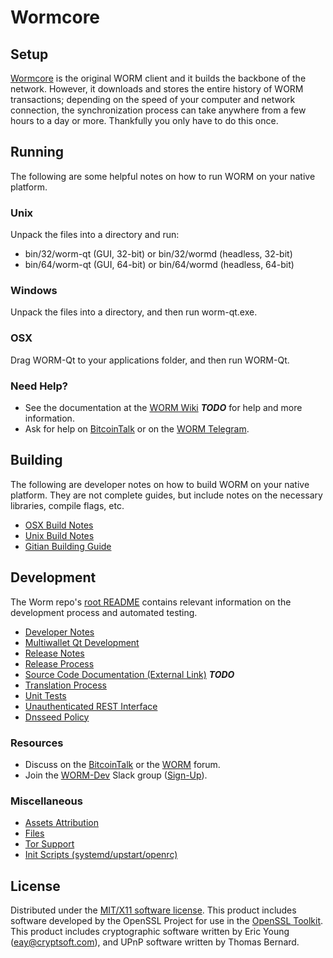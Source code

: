 Wormcore
=====================

Setup
---------------------
[Wormcore](http://mealworms.biz) is the original WORM client and it builds the backbone of the network. However, it downloads and stores the entire history of WORM transactions; depending on the speed of your computer and network connection, the synchronization process can take anywhere from a few hours to a day or more. Thankfully you only have to do this once.

Running
---------------------
The following are some helpful notes on how to run WORM on your native platform.

### Unix

Unpack the files into a directory and run:

- bin/32/worm-qt (GUI, 32-bit) or bin/32/wormd (headless, 32-bit)
- bin/64/worm-qt (GUI, 64-bit) or bin/64/wormd (headless, 64-bit)

### Windows

Unpack the files into a directory, and then run worm-qt.exe.

### OSX

Drag WORM-Qt to your applications folder, and then run WORM-Qt.

### Need Help?

* See the documentation at the [WORM Wiki](https://github.com/WORM-Core/worm/wiki) ***TODO***
for help and more information.
* Ask for help on [BitcoinTalk](https://bitcointalk.org/index.php?topic=2254046.0) or on the [WORM Telegram](https://t.me/WORMcoinOfficialChat).

Building
---------------------
The following are developer notes on how to build WORM on your native platform. They are not complete guides, but include notes on the necessary libraries, compile flags, etc.

- [OSX Build Notes](build-osx.md)
- [Unix Build Notes](build-unix.md)
- [Gitian Building Guide](gitian-building.md)

Development
---------------------
The Worm repo's [root README](https://github.com/WORM-Project/WORM/blob/master/README.md) contains relevant information on the development process and automated testing.

- [Developer Notes](developer-notes.md)
- [Multiwallet Qt Development](multiwallet-qt.md)
- [Release Notes](release-notes.md)
- [Release Process](release-process.md)
- [Source Code Documentation (External Link)](https://dev.visucore.com/bitcoin/doxygen/) ***TODO***
- [Translation Process](translation_process.md)
- [Unit Tests](unit-tests.md)
- [Unauthenticated REST Interface](REST-interface.md)
- [Dnsseed Policy](dnsseed-policy.md)

### Resources

* Discuss on the [BitcoinTalk](https://bitcointalk.org/index.php?topic=1262920.0) or the [WORM](http://forum.worm.org/) forum.
* Join the [WORM-Dev](https://worm-dev.slack.com/) Slack group ([Sign-Up](https://worm-dev.herokuapp.com/)).

### Miscellaneous
- [Assets Attribution](assets-attribution.md)
- [Files](files.md)
- [Tor Support](tor.md)
- [Init Scripts (systemd/upstart/openrc)](init.md)

License
---------------------
Distributed under the [MIT/X11 software license](http://www.opensource.org/licenses/mit-license.php).
This product includes software developed by the OpenSSL Project for use in the [OpenSSL Toolkit](https://www.openssl.org/). This product includes
cryptographic software written by Eric Young ([eay@cryptsoft.com](mailto:eay@cryptsoft.com)), and UPnP software written by Thomas Bernard.
